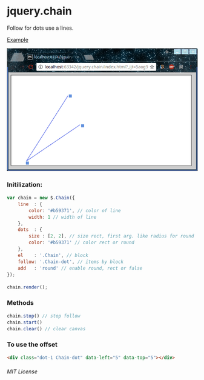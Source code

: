 # jquery.chain
Follow for dots use a lines.

[Example](https://jsfiddle.net/StepanMas/ps2pj7p9/1/)

![see example](example.gif)


### Initilization:
```javascript
var chain = new $.Chain({
    line  : {
        color: '#b59371', // color of line
        width: 1 // width of line
    },
    dots  : {
        size : [2, 2], // size rect, first arg. like radius for round
        color: '#b59371' // color rect or round
    },
    el    : '.Chain', // block
    follow: '.Chain-dot', // items by block
    add   : 'round' // enable round, rect or false
});

chain.render();
```

### Methods

```javascript
chain.stop() // stop follow
chain.start()
chain.clear() // clear canvas
```

### To use the offset
```html
<div class="dot-1 Chain-dot" data-left="5" data-top="5"></div>
```


###### MIT License